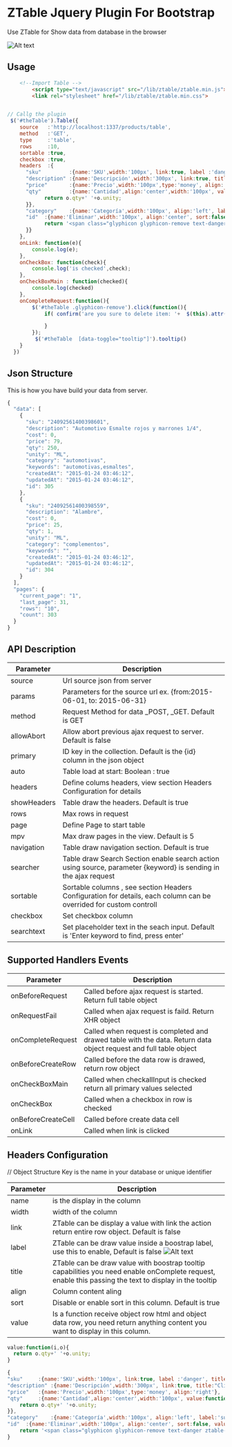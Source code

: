# ZTable Jquery Plugin For Bootstrap

Use ZTable for Show data from database in the browser

![Alt text](https://s3.amazonaws.com/f.cl.ly/items/111g2O0M0s1p412L383r/Screen%20Shot%202015-09-09%20at%2012.51.09%20PM.png "Optional title")

## Usage

```html
	<!--Import Table -->
		<script type="text/javascript" src="/lib/ztable/ztable.min.js"></script>
		<link rel="stylesheet" href="/lib/ztable/ztable.min.css">

```

```js

// Callg the plugin 
 $('#theTable').Table({
  	source   :'http://localhost:1337/products/table',
  	method   :'GET',
  	type     :'table',
  	rows     :10,
  	sortable :true,
  	checkbox :true,
  	headers  :{
      "sku"			:{name:'SKU',width:'100px', link:true, label :'danger', title:"Click to view details"},
      "description" :{name:'Descripción',width:'300px', link:true, title:"Click to view details"},
      "price"		:{name:'Precio',width:'100px',type:'money', align:'right'},
      "qty"			:{name:'Cantidad',align:'center',width:'100px', value:function(i,o){
      		return o.qty+' '+o.unity;
      }}, 	
      "category"    :{name:'Categoría',width:'100px', align:'left', label:'success'}, 
      "id"	:{name:'Eliminar',width:'100px', align:'center', sort:false, value:function(i,o) {
      		return '<span class="glyphicon glyphicon-remove text-danger ztable-cursor" data-value="'+o.sku+'" ></span>';
      }}
    }, 
    onLink: function(e){
    	console.log(e);
    },
    onCheckBox: function(check){
    	console.log('is checked',check);
    },
    onCheckBoxMain : function(checked){
    	console.log(checked)
    },
    onCompleteRequest:function(){
    	$('#theTable .glyphicon-remove').click(function(){		    		
    		if( confirm('are you sure to delete item: '+  $(this).attr('data-value') )  ) {

    		}
    	});
    	 $('#theTable  [data-toggle="tooltip"]').tooltip()
    }
  })
```

## Json Structure
This is how you have build your data from server.
```js
{
  "data": [
    {
      "sku": "24092561400398601",
      "description": "Automotivo Esmalte rojos y marrones 1/4",
      "cost": 0,
      "price": 79,
      "qty": 250,
      "unity": "ML",
      "category": "automotivas",
      "keywords": "automotivas,esmaltes",
      "createdAt": "2015-01-24 03:46:12",
      "updatedAt": "2015-01-24 03:46:12",
      "id": 305
    },
    {
      "sku": "24092561400398559",
      "description": "Alambre",
      "cost": 0,
      "price": 25,
      "qty": 1,
      "unity": "ML",
      "category": "complementos",
      "keywords": "",
      "createdAt": "2015-01-24 03:46:12",
      "updatedAt": "2015-01-24 03:46:12",
      "id": 304
    }
  ],
  "pages": {
    "current_page": "1",
    "last_page": 31,
    "rows": "10",
    "count": 303
  }
}

```
## API Description

| Parameter       | Description      |
| -------------   | --------------------- | 
| source          | Url source json from server         |
| params          | Parameters for the source url ex.  {from:2015-06-01, to: 2015-06-31}      |
| method          | Request Method for data  _POST, _GET. Default is GET    |
| allowAbort      | Allow abort previous ajax request to server. Default is false  |
| primary         | ID key in the collection. Default is the {id} column in the json object  |
| auto            | Table load at start: Boolean : true | false  |
| headers         | Define colums headers, view section Headers Configuration for details |
| showHeaders     | Table draw the headers. Default is true |
| rows            | Max rows in request |
| page            | Define Page to start table |
| mpv             | Max draw pages in the view. Default is 5 |
| navigation      | Table draw navigation section. Default is true |
| searcher        | Table draw Search Section enable search action using source, parameter {keyword}  is sending in the ajax request  |
| sortable        | Sortable columns , see section Headers Configuration for details, each column can be overrided for custom controll  |
| checkbox        | Set checkbox column   |
| searchtext        | Set placeholder text in the seach input.  Default is 'Enter keyword to find, press enter'  |

## Supported Handlers Events 

| Parameter       | Description      |
| -------------   | --------------------- | 
| onBeforeRequest          | Called before ajax request is started. Return  full table object
| onRequestFail            | Called when ajax request is faild. Return XHR object
| onCompleteRequest        | Called when request is completed and drawed table with the data. Return data object request and full table object
| onBeforeCreateRow        | Called before the data row is drawed, return row object
| onCheckBoxMain           | Called when checkallInput is checked return all primary values selected
| onCheckBox               | Called when a checkbox in row is checked
| onBeforeCreateCell       | Called before create data cell
| onLink                   | Called when link is clicked


## Headers Configuration

// Object Structure Key is the name in your database or unique identifier

| Parameter       | Description      |
| -------------   | --------------------- | 
| name                     | is the display in the column
| width                    | width of the column 
| link                     | ZTable can be display a value with link the action return entire row object. Default is false 
| label                    | ZTable can be draw value inside a boostrap label, use this to enable, Default is false ![Alt text](https://s3.amazonaws.com/f.cl.ly/items/2d2E3R2h1v0v3C0g0Y2o/Image%202015-09-09%20at%202.17.37%20PM.png "Label")
| title                    | ZTable can be draw value with boostrap tooltip capabilities you need enable onComplete request, enable this passing the text to display in the tooltip
| align                    | Column content aling
| sort                   | Disable or enable sort in this column. Default is true
| value                    | Is a function receive object row html and object data row, you need return anything content you want to display in this column. 
```js
value:function(i,o){
  return o.qty+' '+o.unity;
} 
``` 

```js
{
"sku"     :{name:'SKU',width:'100px', link:true, label :'danger', title:"Click to view details", hide:true},
"description" :{name:'Descripción',width:'300px', link:true, title:"Click to view details"},
"price"   :{name:'Precio',width:'100px',type:'money', align:'right'},
"qty"     :{name:'Cantidad',align:'center',width:'100px', value:function(i,o){
	return o.qty+' '+o.unity;
}},   
"category"    :{name:'Categoría',width:'100px', align:'left', label:'success'}, 
"id"  :{name:'Eliminar',width:'100px', align:'center', sort:false, value:function(i,o) {
	return '<span class="glyphicon glyphicon-remove text-danger ztable-cursor" data-value="'+o.sku+'" data-toggle="tooltip" data-placement="left" title="Click to delete this item"></span>';
}

```

